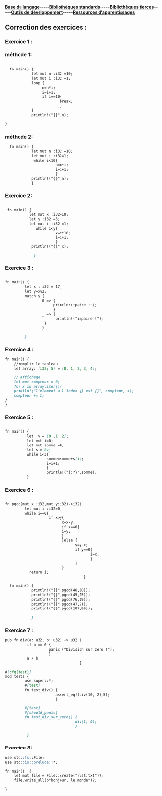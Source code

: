 [**Base du langage**](https://UVSQ21917829.github.io/RUST/)-----[**Bibliothèques standards**](https://UVSQ21917829.github.io/RUST/std)-----[**Bibliothèques tierces**](https://UVSQ21917829.github.io/RUST/trc)-----[**Outils de développement**](https://UVSQ21917829.github.io/RUST/index2)-----[**Ressources d'apprentissages**](https://UVSQ21917829.github.io/RUST/rsc)

## Correction des exercices :

### Exercice 1 :

### méthode 1:
  
    
 ```markdown
    
   fn main() {
             let mut n :i32 =10;
             let mut i :i32 =1;
             loop {
                  n=n*i;
                  i=i+1;
                  if i==10{
                          break;
                          }
             }
             println!("{}",n);
    
}
```

### méthode 2:
    
 ```markdown
   fn main() {
             let mut n :i32 =10;
             let mut i :i32=1;
              while i<10{
                        n=n*i;
                        i=i+1;
                        }
             println!("{}",n);
             }
```
### Exercice 2: 
  
  ```markdown
  
   fn main() {
             let mut x :i32=10;
             let y :i32 =5;
             let mut i :i32 =1;
                while i<y{
                         x=x*10; 
                         i=i+1; 
                         }
              println!("{}",x);
 
               }

 ```
 
### Exercice 3 :

  ```markdown
  
 fn main() {
           let x : i32 = 17;
           let y=x%2;
           match y {
                   0 => {
                        println!("paire !");
                        }
                   _ => {
                         println!("impaire !");
                    }
                   }
 
           }
  
  ```
 ### Exercice 4 :


```markdown
fn main() {
    //remplir le tableau
    let array: [i32; 5] = [0, 1, 2, 3, 4];

    // affichage
    let mut compteur = 0;
    for x in array.iter(){
    println!("l'element a l'index {} est {}", compteur, x);
    compteur += 1;
}
}

``` 
### Exercice 5 :

```markdown

fn main() {
          let  v = [0 ,1 ,2];
          let mut i=0;
          let mut somme =0;
          let s = &v;
          while i<3{
                   somme=somme+s[i];
                   i=i+1;
                   }
                   println!("{:?}",somme);
          }

```
### Exercice 6 : 

```markdown

fn pgcd(mut x :i32,mut y:i32)->i32{
         let mut i :i32=0;
         while i==0{
                    if x>y{
                          x=x-y;  
                          if x==0{
                          i=y;
                          }
                          }else {
                                y=y-x; 
                                if y==0{
                                       i=x;
                                       }
                                }
                          }
           return i;
                                    }
```

```markdown
  fn main() {
            println!("{}",pgcd(48,18));
            println!("{}",pgcd(45,15));
            println!("{}",pgcd(76,19));
            println!("{}",pgcd(47,7));
            println!("{}",pgcd(107,96));
            
            }

```

### Exercice 7 : 

```markdown
pub fn div(a: u32, b: u32) -> u32 {
          if b == 0 {
                    panic!("Division sur zero !");
                    } 
          a / b
                                  }

#[cfg(test)]
mod tests {
         use super::*;
         #[test]
         fn test_div() {
                       assert_eq!(div(10, 2),5);
                       }

         #[test]
         #[should_panic]
         fn test_div_sur_zero() {
                                div(1, 0);
                                }

          }

```

### Exercice 8:

```markdown
use std::fs::File;
use std::io::prelude::*;

fn main()  {
    let mut file = File::create("rust.txt")?;
    file.write_all(b"bonjour, le monde")?;
   
}

```
